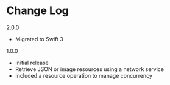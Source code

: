 # Change Log

2.0.0

- Migrated to Swift 3

1.0.0

- Initial release
- Retrieve JSON or image resources using a network service
- Included a resource operation to manage concurrency
